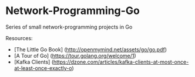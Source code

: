 # Network-Programming-Go
Series of small network-programming projects in Go

Resources:
* [The Little Go Book] (http://openmymind.net/assets/go/go.pdf)
* [A Tour of Go] (https://tour.golang.org/welcome/1)
* [Kafka Clients] (https://dzone.com/articles/kafka-clients-at-most-once-at-least-once-exactly-o)
